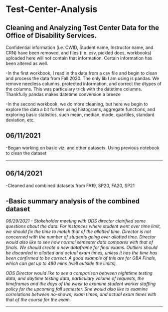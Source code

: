 # Test-Center-Analysis

## Cleaning and Analyzing Test Center Data for the Office of Disability Services. 

Confidential information (i.e. CWID, Student name, Instructor name, and CRN) have been removed, and files (i.e. csv, pickled docs, workbooks) uploaded here will not contain that information. Certain information has been altered as well.

-In the first workbook, I read in the data from a csv file and begin to clean and process the data from Fall 2020. The only lib I am using is pandas. We remove needless columns, protected information, and correct the dtypes of the columns. This was particulary trick with the datetime columns. Thankfully pandas makes datetime conversion a breeze

-In the second workbook, we do more cleaning, but here we begin to explore the data a bit further using histograms, aggregate functions, and exploring basic statistics, such mean, median, mode, quartiles, standard deviation, etc.

06/11/2021
----

-Began working on basic viz, and other datasets. Using previous notebook to clean the dataset

----
06/14/2021
----
-Cleaned and combined datasets from FA19, SP20, FA20, SP21

-Basic summary analysis of the combined dataset
----
*06/29/2021 - Stakeholder meeting with ODS director clairified some questions about the data: For instances where student went over time limit, we should fix the time to match that of the allotted time. Director is not concerned with the number of students going over allotted time. Director would also like to see how normal semester data compares with that of finals. We should create a new dataframe for final exams. Outliers should be discarded in allotted and actual exam times, unless it has the time has been confirmed to be correct. A good example of this are for GBA Finals, which can get up to 480 mins (well outside the limits).* 

*ODS Director would like to see a comparison between nighttime testing data, and daytime testing data, particulary volume of requests, the timeframes and the days of the week to examine student worker staffing policy for the upcoming fall semester. She would also like to examine correlations between no-shows, exam times, and actual exam times with that of the course for the exam.*

----

